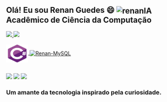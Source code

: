 ## Olá! Eu sou Renan Guedes 😄 <img align="center" alt="renanIA" src="https://cdn.discordapp.com/attachments/361605428116979714/1115086862856507464/Vana_-_Cyberpunk_2023-06-03-8_05_54PM_9.png" width="180"> Acadêmico de Ciência da Computação

<a href="https://github.com/Renan-Guedes">
  <img height="140em" src="https://github-readme-stats-eight-theta.vercel.app/api?username=Renan-Guedes&show_icons=true&theme=dracula&include_all_commits=true&count_private=true"/>
  <img height="140em" src="https://github-readme-stats-eight-theta.vercel.app/api/top-langs/?username=Renan-Guedes&layout=compact&langs_count=8&theme=dracula"/>
<div style="display: inline_block"><br>
  <img align="center" alt="Renan-Csharp" height="50" width="60" src="https://raw.githubusercontent.com/devicons/devicon/master/icons/csharp/csharp-original.svg">
  <img align="center" alt="Renan-MySQL" height="50" width="60" src="https://camo.githubusercontent.com/95a0d0dfd4854f5b873e2c5396064ab18a9e7b2ed7d7c5df1cf6197d6cd8eb29/68747470733a2f2f7777772e66726565706e676c6f676f732e636f6d2f75706c6f6164732f6c6f676f2d6d7973716c2d706e672f6c6f676f2d6d7973716c2d6d7973716c2d6c6f676f2d706e672d696d616765732d6172652d646f776e6c6f61642d6372617a79706e672d32312e706e67">
</div>
  
  ##
  
  <div>
  <a href="https://instagram.com/_renan_guedes_" target="_blank"><img src="https://img.shields.io/badge/-Instagram-%23E4405F?style=for-the-badge&logo=instagram&logoColor=white" target="_blank"></a>
  <a href = "mailto:renanguedesrdg@gmail.com"><img src="https://img.shields.io/badge/-Gmail-%23333?style=for-the-badge&logo=gmail&logoColor=white" target="_blank"></a>
  <a href="https://www.linkedin.com/in/renan-guedes-926729203/" target="_blank"><img src="https://img.shields.io/badge/-LinkedIn-%230077B5?style=for-the-badge&logo=linkedin&logoColor=white" target="_blank"></a>
</div>

### Um amante da tecnologia inspirado pela curiosidade.
